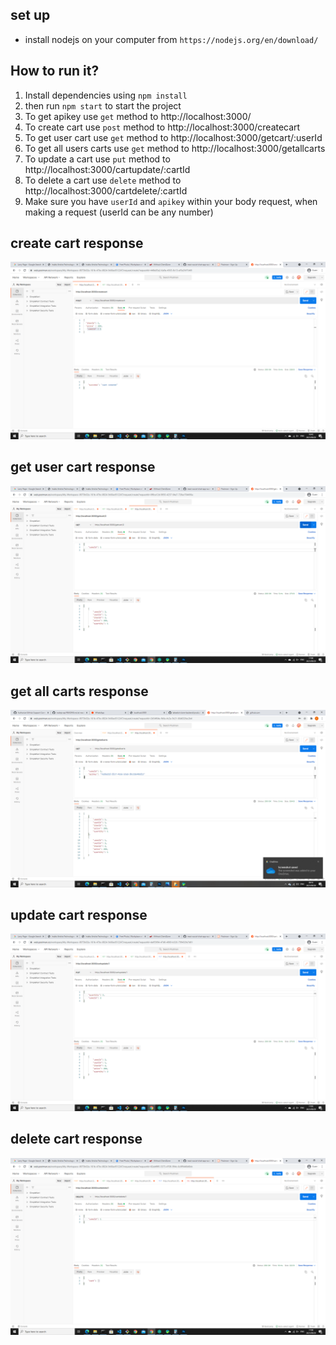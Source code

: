 ## set up
- install nodejs on your computer from  ``https://nodejs.org/en/download/`` 

## How to run it?

1) Install dependencies using ``npm install``   
2) then run ``npm start`` to start the project
3) To get apikey use ``get`` method to http://localhost:3000/
4) To create cart use ``post`` method to http://localhost:3000/createcart
5) To get user cart use ``get`` method to http://localhost:3000/getcart/:userId
6) To get all users carts use ``get`` method to http://localhost:3000/getallcarts
7) To update a cart use ``put`` method to http://localhost:3000/cartupdate/:cartId
8) To delete a cart use ``delete`` method to http://localhost:3000/cartdelete/:cartId
9) Make sure you have ``userId`` and ``apikey`` within your body request, when making a request (userId can be any number)


## create cart response
<img src="https://github.com/alexmarufu/nodejs-api/blob/master/postman-tests/postman-respones-images/post-respose.png?raw=true">


## get user cart response
<img src="https://github.com/alexmarufu/nodejs-api/blob/master/postman-tests/postman-respones-images/get-cart-response.png?raw=true">


## get all carts response
<img src="https://github.com/alexmarufu/nodejs-api/blob/master/postman-tests/postman-respones-images/get-all-cart-response.png?raw=true">


## update cart response
<img src="https://github.com/alexmarufu/nodejs-api/blob/master/postman-tests/postman-respones-images/put-response.png?raw=true">


## delete cart response
<img src="https://github.com/alexmarufu/nodejs-api/blob/master/postman-tests/postman-respones-images/delete-response.png?raw=true">
